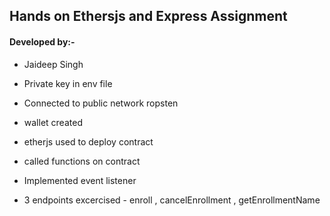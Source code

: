 ## Hands on Ethersjs and Express Assignment

#### Developed by:-  
- Jaideep Singh 

- Private key in env file
- Connected to public network ropsten
- wallet created
- etherjs used to deploy contract
- called functions on contract
- Implemented event listener
- 3 endpoints excercised - enroll , cancelEnrollment , getEnrollmentName